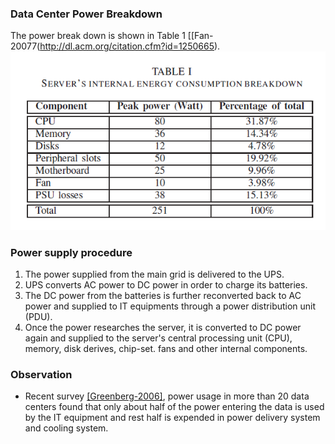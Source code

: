 ### Data Center Power Breakdown



The power break down is shown in Table 1 [[Fan-20077(http://dl.acm.org/citation.cfm?id=1250665).   
![](../fig/powerBreakdown.PNG)

### Power supply procedure
1. The power supplied from the main grid is delivered to the UPS. 
2. UPS converts AC power to DC power in order to charge its batteries.
3. The DC power from the batteries is further reconverted back to AC power and supplied to IT equipments through a power distribution unit (PDU).
4. Once the power researches the server, it is converted to DC power again and supplied to the server's central processing unit (CPU), memory, disk derives, chip-set. fans and other internal components.

### Observation
- Recent survey [[Greenberg-2006]](http://datacenters.lbl.gov/resources/best-practices-data-centers-lessons-learned-benchmarking-22-data-centers), power usage in more than 20 data centers found that only about half of the power entering the data is used by the IT equipment and rest half is expended in power delivery system and cooling system.


